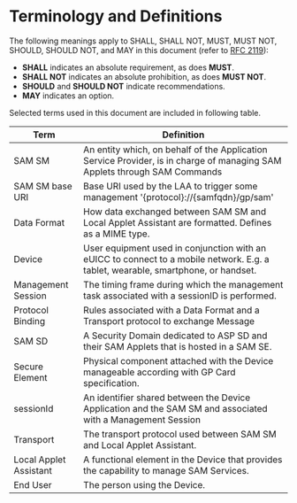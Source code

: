 Terminology and Definitions
===========================

The following meanings apply to SHALL, SHALL NOT, MUST, MUST NOT, SHOULD, SHOULD NOT, and MAY in this document (refer to [RFC 2119](https://www.rfc-editor.org/rfc/rfc2119)):
- **SHALL** indicates an absolute requirement, as does **MUST**.
- **SHALL NOT** indicates an absolute prohibition, as does **MUST NOT**.
- **SHOULD** and **SHOULD NOT** indicate recommendations.
- **MAY** indicates an option.


Selected terms used in this document are included in following table.

| Term                                                                    | Definition                                                                                                                                                                               |
|-------------------------------------------------------------------------|------------------------------------------------------------------------------------------------------------------------------------------------------------------------------------------|
| <a name="SAMSM">SAM SM</a>           | An entity which, on behalf of the Application Service Provider, is in charge of managing SAM Applets through SAM Commands |
| <a name="SAMSMUri">SAM SM base URI</a>                                    | Base URI used by the LAA to trigger some management '{protocol}://{samfqdn}/gp/sam'                                                                                                                                |
| <a name="DataFormat">Data Format</a>                                    | How data exchanged between SAM SM and Local Applet Assistant are formatted. Defines as a MIME type.                                                                                           |
| <a name="Device">Device</a>                                             | User equipment used in conjunction with an eUICC to connect to a mobile network. E.g. a tablet, wearable, smartphone, or handset.                                                        |
| <a name="ManagementSession">Management Session</a>                      | The timing frame during which the management task associated with a sessionID is performed.                                                                                              |
| <a name="ProtocolBinding">Protocol Binding</a>                          | Rules associated with a Data Format and a Transport protocol to exchange Message                                                                                                         |
| <a name="SAMSD">SAM SD</a>                                  | A Security Domain dedicated to ASP SD and their SAM Applets that is hosted in a SAM SE.                                                                                                 |
| <a name="SE">Secure Element</a>                              | Physical component attached with the Device manageable according with GP Card specification.                                                                                             |
| <a name="sessionID">sessionId</a>                                       | An identifier shared between the Device Application and the SAM SM and associated with a Management Session                                                                 |
| <a name="Transport">Transport</a>                                       | The transport protocol used between SAM SM and Local Applet Assistant.                                                                                                                        |
| <a name="LAA">Local Applet Assistant</a>                                    | A functional element in the Device that provides the capability to manage SAM  Services.                                                                                                                       |
| <a name="EU">End User</a>                                    | The person using the Device.                                                                                                                       |


